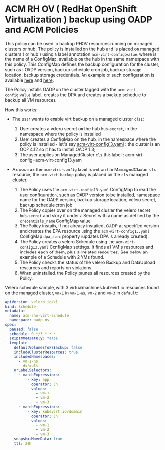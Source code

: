# ACM RH OV ( RedHat OpenShift Virtualization ) backup using OADP and ACM Policies

This policy can be used to backup RHOV resources running on managed clusters or hub. 
The policy is installed on the hub and is placed on managed clusters ( or hub ) using a label annotation `acm-virt-config`:`value`, where is the name of a ConfigMap, available on the hub in the same namespace with this policy. This ConfigMap defines the backup configuration for the cluster, such as : OADP version, backup schedule cron job, backup storage location, backup storage credentials.
An example of such configuration is available [here](./acm-virt-config.yaml) and [here](./acm-virt-config-13.yaml).

The Policy installs OADP on the cluster tagged with the `acm-virt-config`:`value` label, creates the DPA and creates a backup schedule to backup all VM resources.

How this works:
- The user wants to enable virt backup on a managed cluster `cls1`:
  1. User creates a velero secret on the hub `hub-secret`, in the namespace where the policy is installed
  2. User creates a ConfigMap on the hub, in the namespace where the policy is installed - let's say [acm-virt-config13.yaml](./acm-virt-config-13.yaml) : the cluster is an OCP 4.12 so it has to install OADP 1.3; 
  3. The user applies on ManagedCluster `cls` this label : acm-virt-config=acm-virt-config13.yaml 

- As soon as the `acm-virt-config` label is set on the ManagedCluster `cls` resource, the `acm-virt-backup` policy is placed on the `cls` managed cluster.
  1. The Policy uses the `acm-virt-config13.yaml` ConfigMap to read the user configuration, such as OADP version to be installed, namespace name for the OADP version, backup storage location, velero secret, backup schedule cron job
  2. The Policy copies over on the managed cluster the velero secret `hub-secret` and story it under a Secret with a name as defined by the `credentials_name` ConfigMap value
  3. The Policy installs, if not already installed, OADP at specified version and creates the DPA resource using the `acm-virt-config13.yaml` ConfigMap `dpa_spec` property (updates DPA is already created).
  4. The Policy creates a velero Schedule using the `acm-virt-config13.yaml` ConfigMap settings. It finds all VM's resources and includes each of them, plus all related resources. See below an example of a Schedule with 2 VMs found.
  5. The Policy checks the status of the velero Backup and DataUpload resources and reports on violations.
  6. When uninstalled, the Policy prunes all resources created by the Policy.


Velero schedule sample, with 3 virtualmachines.kubevirt.io resources found on the managed cluster, `vm-1` in `vm-1-ns`, `vm-2` and `vm-3` in `default`:

```yaml
apiVersion: velero.io/v1
kind: Schedule
metadata:
  name: acm-rho-virt-schedule
  namespace: oadp-ns
spec:
  paused: false
  schedule: 0 */3 * * *
  skipImmediately: false
  template:
    defaultVolumesToFsBackup: false
    includeClusterResources: true
    includedNamespaces:
      - vm-1-ns
      - default
    orLabelSelectors:
      - matchExpressions:
          - key: app
            operator: In
            values:
              - vm-1
              - vm-2
              - vm-3
      - matchExpressions:
          - key: kubevirt.io/domain
            operator: In
            values:
              - vm-1
              - vm-2
              - vm-3
    snapshotMoveData: true
    ttl: 24h
```

